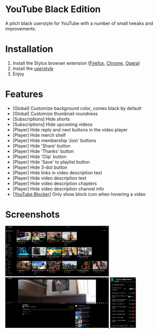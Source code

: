 
# YouTube Black Edition
A pitch black userstyle for YouTube with a number of small tweaks and improvements.

# Installation
1. Install the Stylus browser extension ([Firefox](https://addons.mozilla.org/en-US/firefox/addon/styl-us/), [Chrome](https://chrome.google.com/webstore/detail/stylus/clngdbkpkpeebahjckkjfobafhncgmne), [Opera](https://addons.opera.com/extensions/details/stylus/))
2. Install the [userstyle](https://github.com/BillyCool/UserStyles/raw/master/YouTube-Black-Edition/youtube-black-edition.user.css)
3. Enjoy

# Features
* [Global] Customize background color, comes black by default
* [Global] Customize thumbnail roundness
* [Subscriptions] Hide shorts
* [Subscriptions] Hide upcoming videos
* [Player] Hide reply and next buttons in the video player
* [Player] Hide merch shelf
* [Player] Hide membership 'Join' buttons
* [Player] Hide 'Share' button
* [Player] Hide 'Thanks' button
* [Player] Hide 'Clip' button
* [Player] Hide 'Save' to playlist button
* [Player] Hide 3-dot button
* [Player] Hide links in video description text
* [Player] Hide video description text
* [Player] Hide video description chapters
* [Player] Hide video description channel info
* [[YouTube Blocker](https://youtube-blocker.tyczynski.dev/)] Only show block icon when hovering a video

# Screenshots
<a href="https://raw.githubusercontent.com/BillyCool/UserStyles/master/YouTube-Black-Edition/screenshots/2.png">
  <img src="https://raw.githubusercontent.com/BillyCool/UserStyles/master/YouTube-Black-Edition/screenshots/2.png" alt="Subscriptions" height=160 >
</a>
<a href="https://raw.githubusercontent.com/BillyCool/UserStyles/master/YouTube-Black-Edition/screenshots/3.png">
  <img src="https://raw.githubusercontent.com/BillyCool/UserStyles/master/YouTube-Black-Edition/screenshots/3.png" alt="Video player" height=160 >
</a>
<a href="https://raw.githubusercontent.com/BillyCool/UserStyles/master/YouTube-Black-Edition/screenshots/4.png">
  <img src="https://raw.githubusercontent.com/BillyCool/UserStyles/master/YouTube-Black-Edition/screenshots/4.png" alt="Userstyle options" height=160 >
</a>
